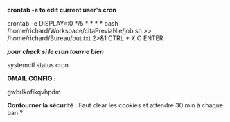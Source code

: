 **crontab -e to edit current user's cron**

crontab -e
DISPLAY=:0
*/5 * * * * bash /home/richard/Workspace/citaPreviaNie/job.sh >> /home/richard/Bureau/out.txt  2>&1
CTRL + X
O
ENTER

***pour check si le cron tourne bien*** 

systemctl status cron

**GMAIL CONFIG :**

gwbrlkofikqvhpdm

**Contourner la sécurité :**
Faut clear les cookies et attendre 30 min à chaque ban ?

